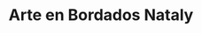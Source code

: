 ---
title: "Arte en Bordados Nataly"
url: /santa-cruz-de-la-sierra/arte-en-bordados-nataly/
shop: Allgemein
---